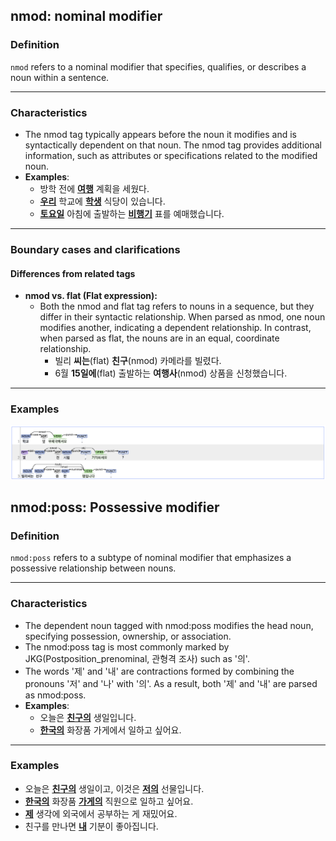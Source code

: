 ## nmod: nominal modifier

### Definition
`nmod` refers to a nominal modifier that specifies, qualifies, or describes a noun within a sentence.

---

### Characteristics
- The nmod tag typically appears before the noun it modifies and is syntactically dependent on that noun. The nmod tag provides additional information, such as attributes or specifications related to the modified noun.
- **Examples**:
    - 방학 전에 <ins>**여행**</ins> 계획을 세웠다.
    - <ins>**우리**</ins> 학교에 <ins>**학생**</ins> 식당이 있습니다.
    - <ins>**토요일**</ins> 아침에 출발하는 <ins>**비행기**</ins> 표를 예매했습니다.

---

### Boundary cases and clarifications
#### Differences from related tags
- **nmod vs. flat (Flat expression):**  
    - Both the nmod and flat tag refers to nouns in a sequence, but they differ in their syntactic relationship. When parsed as nmod, one noun modifies another, indicating a dependent relationship. In contrast, when parsed as flat, the nouns are in an equal, coordinate relationship.
        - 빌리 **씨는**(flat) **친구**(nmod) 카메라를 빌렸다.
        - 6월 **15일에**(flat) 출발하는 **여행사**(nmod) 상품을 신청했습니다.

---

### Examples
![nmod example](nmod.png)


## nmod:poss: Possessive modifier

### Definition
`nmod:poss` refers to a subtype of nominal modifier that emphasizes a possessive relationship between nouns.

---

### Characteristics
- The dependent noun tagged with nmod:poss modifies the head noun, specifying possession, ownership, or association.
- The nmod:poss tag is most commonly marked by JKG(Postposition_prenominal, 관형격 조사) such as '의'.
- The words '제' and '내' are contractions formed by combining the pronouns '저' and '나' with '의'. As a result, both '제' and '내' are parsed as nmod:poss.
- **Examples**:
    - 오늘은 <ins>**친구의**</ins> 생일입니다.
    - <ins>**한국의**</ins> 화장품 가게에서 일하고 싶어요.

---

### Examples
- 오늘은 <ins>**친구의**</ins> 생일이고, 이것은 <ins>**저의**</ins> 선물입니다.
- <ins>**한국의**</ins> 화장품 <ins>**가게의**</ins> 직원으로 일하고 싶어요.
- <ins>**제**</ins> 생각에 외국에서 공부하는 게 재밌어요.
- 친구를 만나면 <ins>**내**</ins> 기분이 좋아집니다.
